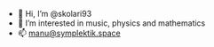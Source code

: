 - 👋 Hi, I’m @skolari93
- 👀 I’m interested in music, physics and mathematics
- 📫 manu@symplektik.space
